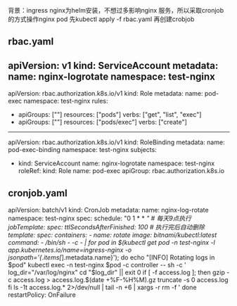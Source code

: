 背景：ingress nginx为helm安装，不想过多影响nginx 服务，所以采取cronjob的方式操作nginx pod
先kubectl apply -f rbac.yaml
再创建crobjob
## rbac.yaml
apiVersion: v1
kind: ServiceAccount
metadata:
  name: nginx-logrotate
  namespace: test-nginx
---
apiVersion: rbac.authorization.k8s.io/v1
kind: Role
metadata:
  name: pod-exec
  namespace: test-nginx
rules:
  - apiGroups: [""]
    resources: ["pods"]
    verbs: ["get", "list", "exec"]
  - apiGroups: [""]
    resources: ["pods/exec"]
    verbs: ["create"]
---
apiVersion: rbac.authorization.k8s.io/v1
kind: RoleBinding
metadata:
  name: pod-exec-binding
  namespace: test-nginx
subjects:
  - kind: ServiceAccount
    name: nginx-logrotate
    namespace: test-nginx
roleRef:
  kind: Role
  name: pod-exec
  apiGroup: rbac.authorization.k8s.io

## cronjob.yaml
apiVersion: batch/v1
kind: CronJob
metadata:
  name: nginx-log-rotate
  namespace: test-nginx
spec:
  schedule: "0 1 * * *"  # 每天9点执行
  jobTemplate:
    spec:
      ttlSecondsAfterFinished: 100 # 执行完后自动删除
      template:
        spec:
          containers:
          - name: rotate
            image: bitnami/kubectl:latest
            command:
              - /bin/sh
              - -c
              - |
                for pod in $(kubectl get pod -n test-nginx -l app.kubernetes.io/name=ingress-nginx -o jsonpath='{.items[*].metadata.name}'); do
                  echo "[INFO] Rotating logs in $pod"
                  kubectl exec -n test-nginx $pod -c controller -- sh -c '
                    log_dir="/var/log/nginx"
                    cd "$log_dir" || exit 0
                    if [ -f access.log ]; then
                          gzip -c access.log > access.log.$(date +%F-%H%M).gz
                          truncate -s 0 access.log
                    fi
                    ls -1t access.log.* 2>/dev/null | tail -n +6 | xargs -r rm -f
                  '
                done
          restartPolicy: OnFailure

